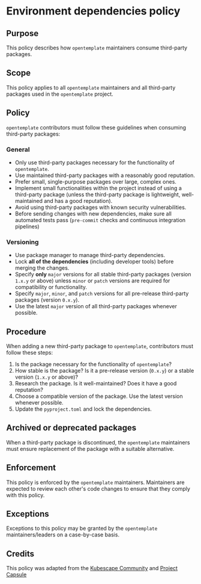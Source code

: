 <!--
SPDX-FileCopyrightText: © 2025 open-nudge <https://github.com/open-nudge>
SPDX-FileContributor: szymonmaszke <github@maszke.co>

SPDX-License-Identifier: Apache-2.0
-->

# Environment dependencies policy

## Purpose

This policy describes how `opentemplate` maintainers
consume third-party packages.

## Scope

This policy applies to all `opentemplate` maintainers
and all third-party packages used in the `opentemplate`
project.

## Policy

`opentemplate` contributors must follow these guidelines
when consuming third-party packages:

### General

- Only use third-party packages necessary for the functionality of
    `opentemplate`.
- Use maintained third-party packages with a reasonably good reputation.
- Prefer small, single-purpose packages over large, complex ones.
- Implement small functionalities within the project instead of
    using a third-party package (unless the third-party package is lightweight,
    well-maintained and has a good reputation).
- Avoid using third-party packages with known security vulnerabilities.
- Before sending changes with new dependencies, make sure all automated
    tests pass (`pre-commit` checks and continuous integration pipelines)

### Versioning

- Use package manager to manage third-party dependencies.
- Lock __all of the dependencies__ (including developer tools) before
    merging the changes.
- Specify __only__ `major` versions for all stable third-party packages
    (version `1.x.y` or above) unless `minor` or `patch` versions
    are required for compatibility or functionality.
- Specify `major`, `minor`, and `patch` versions for all pre-release
    third-party packages (version `0.x.y`).
- Use the latest `major` version of all third-party packages whenever possible.

## Procedure

When adding a new third-party package to `opentemplate`,
contributors must follow these steps:

1. Is the package necessary for the functionality
    of `opentemplate`?
1. How stable is the package? Is it a pre-release version (`0.x.y`) or a stable
    version (`1.x.y` or above)?
1. Research the package. Is it well-maintained? Does it have a good reputation?
1. Choose a compatible version of the package.
    Use the latest version whenever possible.
1. Update the `pyproject.toml` and lock the dependencies.

## Archived or deprecated packages

When a third-party package is discontinued, the `opentemplate`
maintainers must ensure replacement of the package with a suitable alternative.

## Enforcement

This policy is enforced by the `opentemplate` maintainers.
Maintainers are expected to review each other's code changes to ensure
that they comply with this policy.

## Exceptions

Exceptions to this policy may be granted by the `opentemplate`
maintainers/leaders on a case-by-case basis.

## Credits

This policy was adapted from the
[Kubescape Community](https://github.com/kubescape/kubescape/blob/master/docs/environment-dependencies-policy.md)
and
[Project Capsule](https://github.com/projectcapsule/capsule/blob/main/DEPENDENCY.md)
